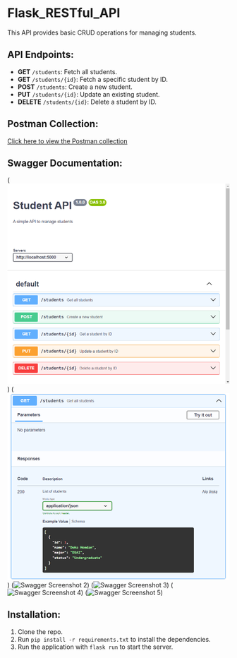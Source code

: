 # Flask_RESTful_API

This API provides basic CRUD operations for managing students.

## API Endpoints:

- **GET** `/students`: Fetch all students.
- **GET** `/students/{id}`: Fetch a specific student by ID.
- **POST** `/students`: Create a new student.
- **PUT** `/students/{id}`: Update an existing student.
- **DELETE** `/students/{id}`: Delete a student by ID.

## Postman Collection:

[Click here to view the Postman collection](https://drive.google.com/file/d/1sUM-z6Bfx4NFel9N761cs6bh7F4dCpe-/view?usp=sharing)

## Swagger Documentation:

(![Swagger Screenshot](image.png))
(![Swagger Screenshot 1](image-1.png))
(![Swagger Screenshot 2](<(image-2.png)>))
(![Swagger Screenshot 3](<(image-3.png)>))
(![Swagger Screenshot 4](<(image-4.png)>))
(![Swagger Screenshot 5](<(image-5.png)>))

## Installation:

1. Clone the repo.
2. Run `pip install -r requirements.txt` to install the dependencies.
3. Run the application with `flask run` to start the server.
